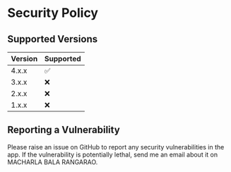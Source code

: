 # Security Policy

## Supported Versions

| Version | Supported          |
| ------- | ------------------ |
| 4.x.x   | :white_check_mark: |
| 3.x.x   | :x:                |
| 2.x.x   | :x:                |
| 1.x.x   | :x:                |

## Reporting a Vulnerability

Please raise an issue on GitHub to report any security vulnerabilities in the app. If the vulnerability is potentially lethal, send me an email about it on MACHARLA BALA RANGARAO.
